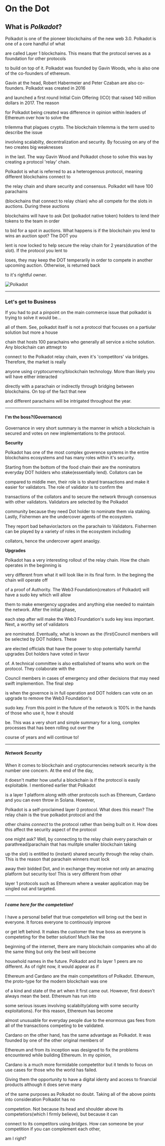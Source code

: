 # On the **Dot**

## What is *Polkadot*?
Polkadot is one of the pioneer blockchains of the new web 3.0. Polkadot is one of a core handful of what

are called Layer 1 blockchains. This means that the protocol serves as a foundation for other protocols 

to build on top of it. Polkadot was founded by Gavin Woods, who is also one of the co-founders of ethereum.

Gavin at the head, Robert Habermeier and Peter Czaban are also co-founders. Polkadot was created in 2016 

and launched a first round Initial Coin Offering (ICO) that raised 140 million dollars in 2017. The reason

for Polkadot being created was difference in opinion within leaders of Ethereum over how to solve the

trilemma that plagues crypto. The blockchain trilemma is the term used to describe the issue 

involving scalabilty, decentralization and security. By focusing on any of the two creates big weaknesses

in the last. The way Gavin Wood and Polkadot chose to solve this was by creating a protocol 'relay' chain.

Polkadot is what is referred to as a heterogenous protocol, meaning different blockchains connect to 

the relay chain and share security and consensus. Polkadot will have 100 parachains

(blockchains that connect to relay chian) who all compete for the slots in auctions. During these auctions 

blockchains will have to ask Dot (polkadot native token) holders to lend their tokens to the team in order 

to bid for a spot in auctions. What happens is if the blockchain you lend to wins an auction spot? The DOT you

lent is now locked to help secure the relay chain for 2 years(duration of the slot). If the protocol you lent to

loses, they may keep the DOT temperarily in order to compete in another upcoming auction. Otherwise, is returned back

to it's rightful owner. 


![Polkadot](https://adoriasoft.com/wp-content/uploads/2020/07/dg-network-xl-2-1-1-1024x575.png)

---


### Let's get to Business
If you had to put a pinpoint on the main commerce issue that polkadot is trying to solve it would be...

all of them. See, polkadot itself is not a protocol that focuses on a partiular solution but more a house 

chain that hosts 100 parachains who generally all service a niche solution. Any blockchain can attmept to 

connect to the Polkadot relay chain, even it's 'competitors' via bridges. Therefore, the market is really 

anyone using cryptocurrency/blockchain technology. More than likely you will have either interacted 

directly with a parachain or indirectly through bridging between blockchains. On top of the fact that new 

and different parachains will be intrigated throughout the year. 




---


#### I'm the boss?(Governance)
Governance in very short summary is the manner in which a blockchain is secured and votes on new implementations to the protocol. 

**Security**

Polkadot has one of the most complex goverence systems in the entire blockchains ecosystems and has many roles within it's security.

Starting from the bottom of the food chain their are the nominators everyday DOT holders who stake(essentially lend). Collators can be 

compared to middle men, their role is to shard transactions and make it easier for validators. The role of validator is to confirm the

transactions of the collators and to secure the network through consensus with other validators. Validators are selected by the Polkadot

community because they need Dot holder to nominate them via staking. Lastly, Fishermen are the undercover agents of the ecosystem.

They report bad behavior/actors on the parachain to Validators. Fishermen can be played by a variety of roles in the ecosystem including

collators, hence the undercover agent anaolgy.





**Upgrades**

Polkadot has a very interesting rollout of the relay chain. How the chain operates in the beginning is

very different from what it will look like in its final form. In the beginng the chain will operate off 

of a proof of Authority. The Web3 Foundation(creators of Polkadot) will have a sudo key which will allow

them to make emergency upgrades and anything else needed to maintain the network. After the initial phase,

each step after will make the Web3 Foundation's sudo key less important. Next, a worthy set of validators 

are nominated. Eventually, what is known as the (first)Council members will be selected by DOT holders. These

are elected officials that have the power to stop potentially harmful upgrades Dot holders have voted in favor

of. A technical committee is also estbalished of teams who work on the protocol. They colaborate with the 

Council members in cases of emergency and other decisions that may need swift implemention. The final step 

is when the governce is in full operation and DOT holders can vote on an upgrade to remove the Web3 Foundation's

sudo key. From this point in the future of the network is 100% in the hands of those who use it, how it should

be. This was a very short and simple summary for a long, complex processes that has been rolling out over the 

course of years and will continue to!





---



##### Network Security

When it comes to blockchain and cryptocurrencies network security is the number one concern. At the end of the day, 

it doesn't matter how useful a blockchain is if the protocol is easily exploitable. I mentioned earlier that Polkadot

is a layer 1 platform along with other protocols such as Ethereum, Cardano and you can even throw in Solana. However,

Polkadot is a self-proclaimed layer 0 protocol. What does this mean? The relay chain is the true polkadot protocol and the 

other chains *connect* to the protocol rather than being built on it. How does this affect the security aspect of the protocol

one might ask? Well, by connecting to the relay chain every parachain or parathread(parachain that has mulitple smaller blockchain taking 

up the slot) is entitled to (instant) shared security through the relay chain. This is the reason that parachain winners must lock

away their bidded Dot, and in exchange they receive not only an amazing platform but security too! This is very different from other

layer 1 protocols such as Ethereum where a weaker application may be singled out and targeted.




---


##### I came here for the competetion!

I have a personal belief that true competetion will bring out the best in everyone. It forces everyone to continously improve

or get left behind. It makes the customer the true boss as everyone is competeting for the better solution! Much like the 

beginning of the internet, there are many blockchain companies who all do the same thing but only the best will become

household names in the future. Polkadot and its layer 1 peers are no different. As of right now, it would appear as if 

Ethereum and Cardano are the main competetitors of Polkadot. Ethereum, the proto-type for the modern blockchain was one 

of a kind and state of the art when it first came out. However, first doesn't always mean the best. Ethereum has run into

some serious issues involving scalabilty(along with some security exploitations). For this reason, Ethereum has become 

almost unusuable for everyday people due to the enormous gas fees from all of the transactions competing to be validated.

Cardano on the other hand, has the same advantage as Polkadot. It was founded by one of the other original members of

Ethereum and from its inception was designed to fix the problems encountered while building Ethereum. In my opinion,

Cardano is a much more formidable competetitor but it tends to focus on use cases for those who the world has failed.

Giving them the opportunity to have a digital identy and access to financial products although it does serve many

of the same purposes as Polkadot no doubt. Taking all of the above points into consideration Polkadot has no 

competetion. Not because its head and shoulder above its competetiors(which I firmly believe), but because it can

connect to its competitors using *bridges*. How can someone be your competition if you can complement each other,

am I right?




